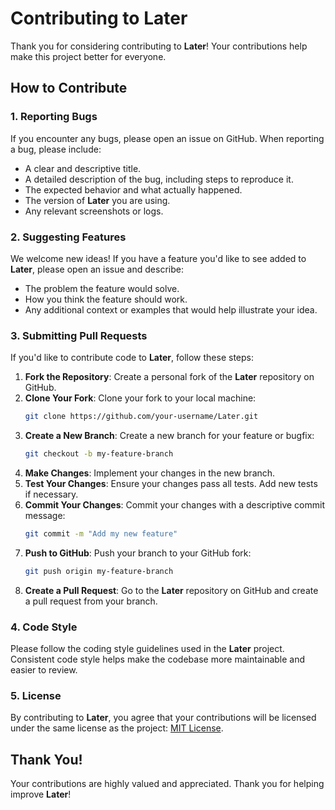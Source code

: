 # Contributing to Later

Thank you for considering contributing to **Later**! Your contributions help make this project better for everyone.

## How to Contribute

### 1. Reporting Bugs

If you encounter any bugs, please open an issue on GitHub. When reporting a bug, please include:

- A clear and descriptive title.
- A detailed description of the bug, including steps to reproduce it.
- The expected behavior and what actually happened.
- The version of **Later** you are using.
- Any relevant screenshots or logs.

### 2. Suggesting Features

We welcome new ideas! If you have a feature you'd like to see added to **Later**, please open an issue and describe:

- The problem the feature would solve.
- How you think the feature should work.
- Any additional context or examples that would help illustrate your idea.

### 3. Submitting Pull Requests

If you'd like to contribute code to **Later**, follow these steps:

1. **Fork the Repository**: Create a personal fork of the **Later** repository on GitHub.
2. **Clone Your Fork**: Clone your fork to your local machine:
   ```bash
   git clone https://github.com/your-username/Later.git
   ```
3. **Create a New Branch**: Create a new branch for your feature or bugfix:
   ```bash
   git checkout -b my-feature-branch
   ```
4. **Make Changes**: Implement your changes in the new branch.
5. **Test Your Changes**: Ensure your changes pass all tests. Add new tests if necessary.
6. **Commit Your Changes**: Commit your changes with a descriptive commit message:
   ```bash
   git commit -m "Add my new feature"
   ```
7. **Push to GitHub**: Push your branch to your GitHub fork:
   ```bash
   git push origin my-feature-branch
   ```
8. **Create a Pull Request**: Go to the **Later** repository on GitHub and create a pull request from your branch.

### 4. Code Style

Please follow the coding style guidelines used in the **Later** project. Consistent code style helps make the codebase more maintainable and easier to review.

### 5. License

By contributing to **Later**, you agree that your contributions will be licensed under the same license as the project: [MIT License]([LICENSE](https://github.com/0xLeif/Later/blob/main/LICENSE)).

## Thank You!

Your contributions are highly valued and appreciated. Thank you for helping improve **Later**!
